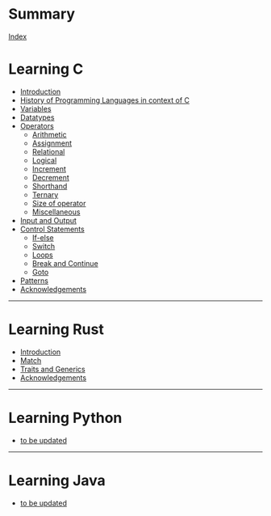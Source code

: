# Summary

[Index](./README.md)

# Learning C

- [Introduction](./Learning-C/Introduction.md)
- [History of Programming Languages in context of C](./Learning-C/History.md)
- [Variables](./Learning-C/Vairables.md)
- [Datatypes](./Learning-C/Datatypes.md)
- [Operators](./Learning-C/Operators.md)
    - [Arithmetic](./Learning-C/Operators_Arithmetic.md)
    - [Assignment](./Learning-C/Operators_Assignment.md)
    - [Relational](./Learning-C/Operators_Relational.md)
    - [Logical](./Learning-C/Operators_Logical.md)
    - [Increment](./Learning-C/Operators_Increment.md)
    - [Decrement](./Learning-C/Operators_Decrement.md)
    - [Shorthand](./Learning-C/Operators_Shorthand.md)
    - [Ternary](./Learning-C/Operators_Ternary.md)
    - [Size of operator](./Learning-C/Operators_Sizeof.md)
    - [Miscellaneous](./Learning-C/Operators_Misc.md)
- [Input and Output](./Learning-C/Input_Output.md)
- [Control Statements](./Learning-C/Control_Statements.md)
    - [If-else](./Learning-C/Control_Statements_If-else.md)
    - [Switch](./Learning-C/Control_Statements_Switch.md)
    - [Loops](./Learning-C/Control_Statements_Loops.md)
    - [Break and Continue](./Learning-C/Break_Continue.md)
    - [Goto](./Learning-C/Control_Statements_Goto.md)
- [Patterns](./Learning-C/Control_Statements_Patterns.md)
- [Acknowledgements](./Learning-C/Acknowledgements.md)

---

# Learning Rust

- [Introduction](./Learning-Rust/Introduction.md)
- [Match](./Learning-Rust/Match.md)
- [Traits and Generics](./Learning-Rust/Traits_and_Generics.md)
- [Acknowledgements](./Learning-Rust/Acknowledgements.md)

---

# Learning Python

- [to be updated]()

---

# Learning Java

- [to be updated]()

[//]: # ([Check Later]&#40;https://www.jetbrains.com/help/writerside/&#41;)
